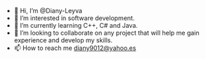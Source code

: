 - 👋 Hi, I’m @Diany-Leyva
- 👀 I’m interested in software development.
- 🌱 I’m currently learning C++, C# and Java.
- 💞️ I’m looking to collaborate on any project that will help me gain experience and develop my skills.
- 📫 How to reach me diany9012@yahoo.es

<!---
diany9012/diany9012 is a ✨ special ✨ repository because its `README.md` (this file) appears on your GitHub profile.
You can click the Preview link to take a look at your changes.
--->
